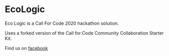 EcoLogic
========


Eco Logic is a Call For Code 2020 hackathon solution.

Uses a forked version of the Call for Code Community Collaboration Starter Kit.


Find us on [facebook](https://www.facebook.com/Eco-Logic-107364791033184)
